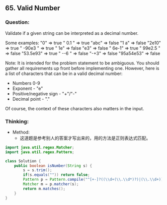 ## 65. Valid Number

### Question:
Validate if a given string can be interpreted as a decimal number.

Some examples:
"0" => true
" 0.1 " => true
"abc" => false
"1 a" => false
"2e10" => true
" -90e3   " => true
" 1e" => false
"e3" => false
" 6e-1" => true
" 99e2.5 " => false
"53.5e93" => true
" --6 " => false
"-+3" => false
"95a54e53" => false

Note: It is intended for the problem statement to be ambiguous. You should gather all requirements up front before implementing one. However, here is a list of characters that can be in a valid decimal number:
* Numbers 0-9
* Exponent - "e"
* Positive/negative sign - "+"/"-"
* Decimal point - "."

Of course, the context of these characters also matters in the input.

### Thinking:
* Method:
	* 这道题是参考别人的答案才写出来的，用的方法是正则表达式匹配。

```Java
import java.util.regex.Matcher;
import java.util.regex.Pattern;

class Solution {
    public boolean isNumber(String s) {
        s = s.trim();
        if(s.equals("")) return false;
        Pattern p = Pattern.compile("^[+-]?((\\d+(\\.\\d*)?)|(\\.\\d+))([eE][+-]?\\d+)?");
        Matcher m = p.matcher(s);
        return m.matches();
    }
}
```
